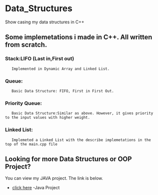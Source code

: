 # Data_Structures
Show casing my data structures in C++


## Some implemetations i made in C++. All written from scratch.
   ### Stack:LIFO (Last in,First out) 
       Implemented in Dynamic Array and Linked List.  
   ### Queue:
       Basic Data Structure: FIFO, First in First Out.     
   ### Priority Queue:
       Basic Data Structure:Similar as above. However, it gives priority to the input values with higher weight. 
   ### Linked List:
       Implemeted a Linked List with the describe implemetations in the top of the main.cpp file    
## Looking for more Data Structures or OOP Project?
   You can view my JAVA project. The link is below.
* [click here](https://github.com/Armando024/evn_simulation) -Java Project 
